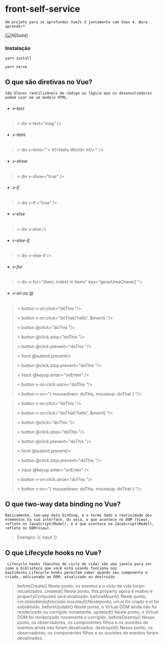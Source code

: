# front-self-service
```
Um projeto para se aprofundar VueJs 3 juntamente com Vuex 4. Bora aprender?
```
[![N|Solid](https://assets.codepen.io/t-1003/internal/avatars/teams/default.png?fit=crop&format=auto&height=150&version=1513627136&width=150)]

### Instalação
```
yarn install
```
```
yarn serve
```

## O que são diretivas no Vue?
```
São blocos reutilizáveis ​​de código ou lógica que os desenvolvedores podem usar em um modelo HTML.
```
 * ###### v-text 
 > < div v-text="msg" />
 *  ###### v-html
 > < div v-html="'< h1>Hello World< h1/>'" />
 * ###### v-show
 > < div v-show="true" />
 * ###### v-if
 > < div v-if ="true" />
 * ###### v-else
 > < div v-else />
 * ###### v-else-if
> < div v-else-if />
 * ###### v-for
> < div v-for="(item, index) in items" key="gerarUmaChave() ">
* ###### v-on ou @

> < button v-on:click="doThis "/>
>
> < button v-on:click="doThat('hello', $event) "/>
>
> < button @click="doThis "/>
>
> < button @click.stop="doThis "/>
>
> < button @click.prevent="doThis "/>
>
> < form @submit.prevent/>
>
> < button @click.stop.prevent="doThis "/>
>
> < input @keyup.enter="onEnter" />
>
> < button v-on:click.once="doThis "/>
>
> < button v-on="{ mousedown: doThis, mouseup: doThat } "/>

> < button v-on:click="doThis "/>
>
> < button v-on:click="doThat('hello', $event) "/>
>
> < button @click="doThis "/>
>
> < button @click.stop="doThis "/>
>
> < button @click.prevent="doThis "/>
>
> < form @submit.prevent/>
>
> < button @click.stop.prevent="doThis "/>
>
> < input @keyup.enter="onEnter" />
>
> < button v-on:click.once="doThis "/>
>
> < button v-on="{ mousedown: doThis, mouseup: doThat } "/>

## O que two-way data binding no Vue?
```
Basicamente, two-way data binding, é o termo dado a reatividade dos elementos na sua interface. Ou seja, o que acontece no DOM (View), reflete no JavaScript(Model), e o que acontece no JavaScript(Model), reflete no DOM(View). 
```
>  Exemplo: {{ input }}

## O que Lifecycle hooks no Vue?
```
 Lifecycle hooks (Ganchos de ciclo de vida) são uma janela para ver como a biblioteca que você está usando funciona nos bastidores.Lifecycle hooks permitem saber quando seu componente é criado, adicionado ao DOM, atualizado ou destruído.
```
> beforeCreate() Neste ponto, os eventos e o ciclo de vida foram inicializados.
> created() Neste ponto, this.property agora é reativo e propertyComputed será atualizado.
> beforeMount() Neste ponto, vm.$el ainda não foi criado.
> mounted() Neste ponto, vm.$el foi criado e el foi substituído.
> beforeUpdate() Neste ponto, o Virtual DOM ainda não foi renderizado ou corrigido novamente.
> updated()  Neste ponto, o Virtual DOM foi renderizado novamente e corrigido.
> beforeDestroy()  Nesse ponto, os observadores, os componentes filhos e os ouvintes de eventos ainda não foram desativados.
>  destroyed() Nesse ponto, os observadores, os componentes filhos e os ouvintes de eventos foram desativados.

```
